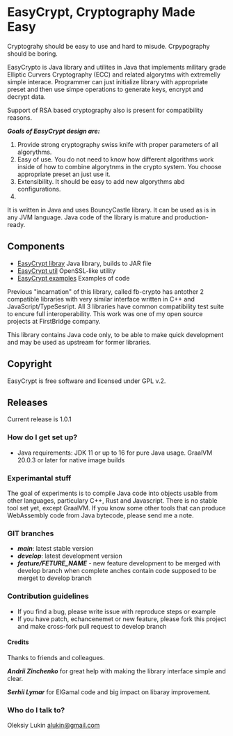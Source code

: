 # EasyCrypt, Cryptography Made Easy

Cryptograhy should be easy to use and hard to misude. Crpypography should be boring. 

EasyCrypto is Java library and utilites in Java that implements  military grade
Elliptic Curvers Cryptography (ECC) and related algorytms with extremelly simple interace. 
Programmer can just initialize library with appropriate preset and then use simpe operations to generate keys, encrypt and decrypt data.

Support of RSA based cryptography also is present for compatibility reasons.

___Goals of EasyCrypt design are:___

1. Provide strong cryptography swiss knife with proper parameters of all algorythms.
2. Easy of use. You do not need to know how different algorithms work inside of how to combine algorytnms in the crypto system. You choose appropriate preset an just use it.	
3. Extensibility. It should be easy to add new algorythms abd configurations.
4. 
It is written in Java and uses BouncyCastle library. It can be used as is in any JVM language. Java code of the library is mature and production-ready.

## Components 

* [EasyCrypt libray](cryptolib) Java library, builds to JAR file
* [EasyCrypt util](cryptoutils) OpenSSL-like utility
* [EasyCrypt examples](clyptolib-examples) Examples of code

Previous "incarnation" of this library, called fb-crypto has antother 2 compatible libraries with very similar interface written in C++ and JavaScript/TypeSesript.
All 3 libraries have common compatibility test suite to encure full interoperability. This work was one of my open source projects at FirstBridge company.

This library contains Java code only, to be able to make quick development and may be used as upstream for former libraries.

## Copyright

EasyCrypt is free software and licensed under GPL v.2. 

## Releases

Current release is 1.0.1


### How do I get set up? ###

* Java requirements: JDK 11 or up to 16 for pure Java usage. GraalVM 20.0.3 or later for native image builds

### Experimantal stuff

The goal of experiments is to compile Java code into objects usable from other languages, particulary C++, Rust and Javascript.
There is no stable tool set yet, except GraalVM. If you know some other tools that can produce WebAssembly code from Java bytecode, please send me a note.


### GIT branches ###

* ___main___: latest stable version
* ___develop___: latest development version
* ___feature/FETURE_NAME___ - new feature development to be merged with develop branch when complete
anches contain code supposed to be merget to develop branch

### Contribution guidelines ###

* If you find a bug, please write issue with reproduce steps or example
* If you have patch, echancenemet or new feature, please fork this project and make cross-fork pull request to develop branch

#### Credits

Thanks to friends and colleagues.

___Andrii Zinchenko___ for great help with making the library interfaсе simple and clear.

___Serhii Lymar___ for ElGamal code and big impact on libaray improvement.


### Who do I talk to? ###

Oleksiy Lukin <alukin@gmail.com>
